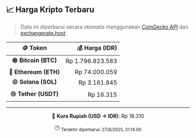 

<!-- HARGA_KRIPTO -->
## 📈 Harga Kripto Terbaru

> Data ini diperbarui secara otomatis menggunakan [CoinGecko API](https://www.coingecko.com/) dan [exchangerate.host](https://exchangerate.host/)

<div align="center">

| 🪙 Token | 💰 Harga (IDR) |
|:------:|---------------:|
| 🟠 **Bitcoin (BTC)**   | Rp 1.796.823.583 |
| 🔵 **Ethereum (ETH)**  | Rp 74.000.059 |
| 🟣 **Solana (SOL)**    | Rp 3.161.845 |
| 🟢 **Tether (USDT)**   | Rp 16.315 |

---

💱 **Kurs Rupiah (USD → IDR)**: Rp 16.310

🕒 <sub>Terakhir diperbarui: 27/8/2025, 01.14.09</sub>

</div>
<!-- /HARGA_KRIPTO -->